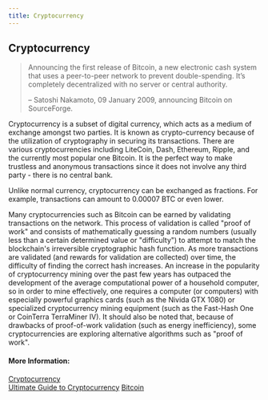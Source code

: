 ```yaml
---
title: Cryptocurrency
---
```

## Cryptocurrency

>Announcing the first release of Bitcoin, a new electronic cash system that uses a peer-to-peer network to prevent double-spending. It’s completely decentralized with no server or central authority.  
>
> – Satoshi Nakamoto, 09 January 2009, announcing Bitcoin on SourceForge.

Cryptocurrency is a subset of digital currency, which acts as a medium of exchange amongst two parties. It is known as crypto-currency because of the utilization of cryptography in securing its transactions. There are various cryptocurrencies including LiteCoin, Dash, Ethereum, Ripple, and the currently most popular one Bitcoin. It is the perfect way to make trustless and anonymous transactions since it does not involve any third party - there is no central bank. 

Unlike normal currency, cryptocurrency can be exchanged as fractions. For example, transactions can amount to 0.00007 BTC or even lower.

Many cryptocurrencies such as Bitcoin can be earned by validating transactions on the network. This process of validation is called "proof of work" and consists of mathematically guessing a random numbers (usually less than a certain determined value or "difficulty") to attempt to match the blockchain's irreversible cryptographic hash function. As more transactions are validated (and rewards for validation are collected) over time, the difficulty of finding the correct hash increases. An increase in the popularity of cryptocurrency mining over the past few years has outpaced the development of the average computational power of a household computer, so in order to mine effectively, one requires a computer (or computers) with especially powerful graphics cards (such as the Nivida GTX 1080) or specialized cryptocurrency mining equipment (such as the Fast-Hash One or CoinTerra TerraMiner IV). It should also be noted that, because of drawbacks of proof-of-work validation (such as energy inefficiency), some cryptocurrencies are exploring alternative algorithms such as "proof of work".

#### More Information:
[Cryptocurrency](https://en.wikipedia.org/wiki/Cryptocurrency)    
[Ultimate Guide to Cryptocurrency](https://blockgeeks.com/guides/what-is-cryptocurrency)
[Bitcoin](https://en.wikipedia.org/wiki/Bitcoin)
